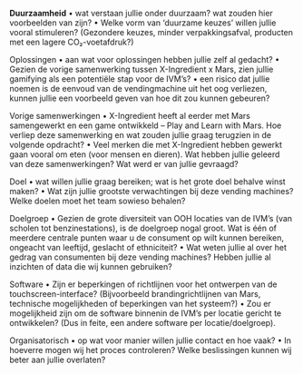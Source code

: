 **Duurzaamheid**
• wat verstaan jullie onder duurzaam? wat zouden hier voorbeelden van zijn?
• Welke vorm van ‘duurzame keuzes’ willen jullie vooral stimuleren? (Gezondere keuzes, minder verpakkingsafval, producten met een lagere CO₂-voetafdruk?)

Oplossingen
• aan wat voor oplossingen hebben jullie zelf al gedacht?
• Gezien de vorige samenwerking tussen X-Ingredient x Mars, zien jullie gamifying als een potentiële stap voor de IVM’s?
• een risico dat jullie noemen is de eenvoud van de vendingmachine uit het oog verliezen, kunnen jullie een voorbeeld geven van hoe dit zou kunnen gebeuren?


Vorige samenwerkingen
• X-Ingredient heeft al eerder met Mars samengewerkt en een game ontwikkeld – Play and Learn with Mars. Hoe verliep deze samenwerking en wat zouden jullie graag terugzien in de volgende opdracht?
• Veel merken die met X-Ingredient hebben gewerkt gaan vooral om eten (voor mensen en dieren). Wat hebben jullie geleerd van deze samenwerkingen? Wat werd er van jullie gevraagd?

Doel
• wat willen jullie graag bereiken; wat is het grote doel behalve winst maken?
• Wat zijn jullie grootste verwachtingen bij deze vending machines? Welke doelen moet het team sowieso behalen?

Doelgroep 
• Gezien de grote diversiteit van OOH locaties van de IVM’s (van scholen tot benzinestations), is de doelgroep nogal groot. Wat is één of meerdere centrale punten waar u de consument op wilt kunnen bereiken, ongeacht van leeftijd, geslacht of ethniciteit?
• Wat weten jullie al over het gedrag van consumenten bij deze vending machines? Hebben jullie al inzichten of data die wij kunnen gebruiken?

Software
• Zijn er beperkingen of richtlijnen voor het ontwerpen van de touchscreen-interface? (Bijvoorbeeld brandingrichtlijnen van Mars, technische mogelijkheden of beperkingen van het systeem?)
• Zou er mogelijkheid zijn om de software binnenin de IVM’s per locatie gericht te ontwikkelen? (Dus in feite, een andere software per locatie/doelgroep).

Organisatorisch
• op wat voor manier willen jullie contact en hoe vaak?
• In hoeverre mogen wij het proces controleren? Welke beslissingen kunnen wij beter aan jullie overlaten?
